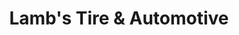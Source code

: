 ---
title: "Lamb's Tire & Automotive"
url: /austin/lambs-tire-und-automotive/
shop: Autowerkstatt
---